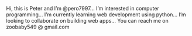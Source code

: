 Hi, this is Peter and I’m @pero7997...
I’m interested in computer programming...
I’m currently learning web development using python...
I’m looking to collaborate on building web apps...
You can reach me on zoobaby549 @ gmail.com

<!---
pero7997/pero7997 is a ✨ special ✨ repository because its `README.md` (this file) appears on your GitHub profile.
You can click the Preview link to take a look at your changes.
--->
